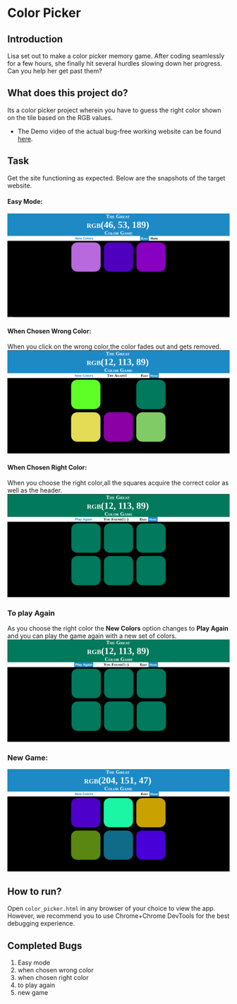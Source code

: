 # Color Picker

## Introduction
Lisa set out to make a color picker memory game. After coding seamlessly for a few hours, she finally hit several hurdles slowing down her progress. Can you help her get past them?

## What does this project do?
Its a color picker project wherein you have to guess the right color shown on the tile based on the RGB values.

- The Demo video of the actual bug-free working website can be found [here](https://www.youtube.com/watch?v=oOTQyiusmGg).

## Task

Get the site functioning as expected. Below are the snapshots of the target website.

#### Easy Mode:
![Easy Mode](images/Easy_mode.png)

####  When Chosen Wrong Color:
When you click on the wrong color,the color fades out and gets removed.
![Chosen Wrong Color](images/Wrong_choice.png)

#### When Chosen Right Color:
When you choose the right color,all the squares acquire the correct color as well as the header.
![Chosen Correct](images/correct_choice.png)

### To play Again
As you choose the right color the <strong>New Colors</strong> option changes to <strong>Play Again</strong> and you can play the game again with a new set of colors.
![New Game](images/Hovering.png)

### New Game:
![new game](images/Screenshot%20from%202019-02-02%2009-22-15.png)

## How to run? 
Open `color_picker.html` in any browser of your choice to view the app. However, we recommend you to use Chrome+Chrome DevTools for the best debugging experience. 

## Completed Bugs
1) Easy mode
2) when chosen wrong color
3) when chosen right color
4) to play again
5) new game